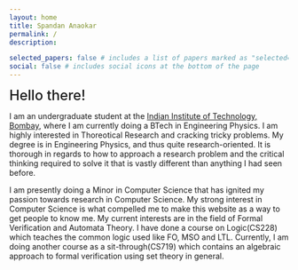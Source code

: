 ```yaml
---
layout: home
title: Spandan Anaokar
permalink: /
description:

selected_papers: false # includes a list of papers marked as "selected={true}"
social: false # includes social icons at the bottom of the page
---
```


<!-- <br> -->
<span style="font-weight:500; font-size: 25px" > Hello there!</span>

I am an undergraduate student at the [Indian Institute of Technology, Bombay](https://www.iitb.ac.in/), where I am currently doing a BTech in Engineering Physics. I am highly interested in Thoreotical Research and cracking tricky problems. My degree is in Engineering Physics, and thus quite research-oriented. It is thorough in regards to how to approach a research problem and the critical thinking required to solve it that is vastly different than anything I had seen before.<br> 

I am presently doing a Minor in Computer Science that has ignited my passion towards research in Computer Science. My strong interest in Computer Science is what compelled me to make this website as a way to get people to know me. My current interests are in the field of Formal Verification and Automata Theory. I have done a course on Logic(CS228) which teaches the common logic used like FO, MSO and LTL. Currently, I am doing another course as a sit-through(CS719) which contains an algebraic approach to formal verification using set theory in general. 
